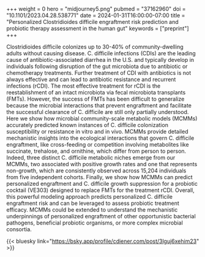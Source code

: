 +++
weight = 0
hero = "midjourney5.png"
pubmed = "37162960"
doi = "10.1101/2023.04.28.538771"
date = 2024-01-31T16:00:00-07:00
title = "Personalized Clostridioides difficile engraftment risk prediction and probiotic therapy assessment in the human gut"
keywords = ["preprint"]
+++

Clostridioides difficile colonizes up to 30-40% of community-dwelling adults without
causing disease. C. difficile infections (CDIs) are the leading cause of
antibiotic-associated diarrhea in the U.S. and typically develop in individuals
following disruption of the gut microbiota due to antibiotic or chemotherapy treatments.
Further treatment of CDI with antibiotics is not always effective and can lead to
antibiotic resistance and recurrent infections (rCDI). The most effective treatment for
rCDI is the reestablishment of an intact microbiota via fecal microbiota transplants
(FMTs). However, the success of FMTs has been difficult to generalize because the
microbial interactions that prevent engraftment and facilitate the successful clearance
of C. difficile are still only partially understood. Here we show how microbial
community-scale metabolic models (MCMMs) accurately predicted known instances of C.
difficile colonization susceptibility or resistance in vitro and in vivo. MCMMs provide
detailed mechanistic insights into the ecological interactions that govern C. difficile
engraftment, like cross-feeding or competition involving metabolites like succinate,
trehalose, and ornithine, which differ from person to person. Indeed, three distinct C.
difficile metabolic niches emerge from our MCMMs, two associated with positive growth
rates and one that represents non-growth, which are consistently observed across 15,204
individuals from five independent cohorts. Finally, we show how MCMMs can predict
personalized engraftment and C. difficile growth suppression for a probiotic cocktail
(VE303) designed to replace FMTs for the treatment rCDI. Overall, this powerful modeling
approach predicts personalized C. difficile engraftment risk and can be leveraged to
assess probiotic treatment efficacy. MCMMs could be extended to understand the
mechanistic underpinnings of personalized engraftment of other opportunistic bacterial
pathogens, beneficial probiotic organisms, or more complex microbial consortia.

{{< bluesky link="https://bsky.app/profile/cdiener.com/post/3lguj6xehim23" >}}